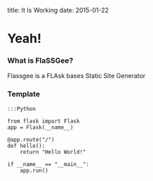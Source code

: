 title: It Is Working
date: 2015-01-22

# Yeah!


### What is FlaSSGee?

Flassgee is a FLAsk bases Static Site Generator

### Template
	
	:::Python

	from flask import Flask
	app = Flask(__name__)

	@app.route("/")
	def hello():
	    return "Hello World!"

	if __name__ == "__main__":
	    app.run()